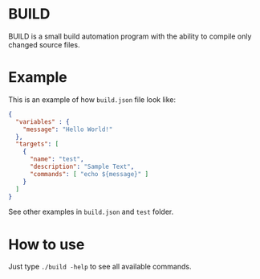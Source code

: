 # BUILD
BUILD is a small build automation program with the ability to compile only changed source files.

# Example

This is an example of how `build.json` file look like:
```json
{
  "variables" : {
    "message": "Hello World!"
  },
  "targets": [
    {
      "name": "test",
      "description": "Sample Text",
      "commands": [ "echo ${message}" ]
    }
  ]
}
```

See other examples in `build.json` and `test` folder.

# How to use
Just type `./build -help` to see all available commands.

